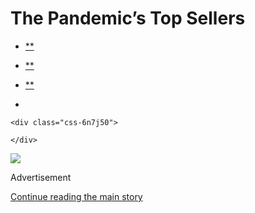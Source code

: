 <div id="app">

<div>

<div>

<div class="css-6ubjj1">

<div data-role="main">

<div class="css-adrcqs">

<div class="css-1f15qsr">

# The Pandemic’s Top Sellers

<div class="css-6h8erb">

<div class="css-177v173">

<div class="css-2opxtz" data-role="toolbar" data-aria-label="Share Slideshow">

  - [**](https://www.facebook.com/sharer.php?app_id=9869919170&u=https%3A%2F%2Fwww.nytimes.com%2Fslideshow%2F2020%2F07%2F31%2Frealestate%2Fthe-pandemics-top-sellers.html%3Fsmid%3Dfb-share&name=The%20Pandemic%E2%80%99s%20Top%20Sellers&redirect_uri=https%3A%2F%2Fwww.facebook.com%2F)

  - [**](https://twitter.com/intent/tweet?url=https%3A%2F%2Fwww.nytimes.com%2Fslideshow%2F2020%2F07%2F31%2Frealestate%2Fthe-pandemics-top-sellers.html%3Fsmid%3Dtw-share&text=The%20Pandemic%E2%80%99s%20Top%20Sellers)

  - [**](mailto:?subject=NYTimes.com%3A%20The%20Pandemic%E2%80%99s%20Top%20Sellers&body=From%20The%20New%20York%20Times%3A%0A%0AThe%20Pandemic%E2%80%99s%20Top%20Sellers%0A%0AAs%20we%20shelter%20in%20place%2C%20the%20things%20we%E2%80%99ve%20been%20buying%20for%20our%20homes%20have%20shifted%20a%20bit.%0A%0Ahttps%3A%2F%2Fwww.nytimes.com%2Fslideshow%2F2020%2F07%2F31%2Frealestate%2Fthe-pandemics-top-sellers.html%3Fsmid%3Dem-share)

  - 
    
    <div class="css-6n7j50">
    
    </div>

</div>

</div>

</div>

<div class="css-c2io1o">

<div class="css-157b6cd">

<div class="css-1rqhedk">

</div>

<div class="css-x9bynz">

<div class="css-flfj3q">

<div class="css-efvwyo">

![](https://static01.nyt.com/images/2020/07/31/realestate/31bestselling7/31bestselling7-superJumbo.jpg?quality=75&auto=webp&disable=upscale)

</div>

</div>

<div class="css-fbohnr">

<div class="css-ma4ch">

<div class="css-17vff4o">

Advertisement

</div>

[Continue reading the main
story](#after-right-0)

<div class="ad right-0-wrapper" style="text-align:center;height:100%;display:block">

<div id="right-0" class="place-ad" data-position="mid1" data-size-key="column">

</div>

</div>

<div id="after-right-0">

</div>

</div>

<div class="css-1ro4sa3">

<div class="slideshow-metadata-block css-1cnfvma" data-aria-live="polite">

<span class="css-1ly73wi e1tej78p0">Slide 1 of 4,</span>

<div class="css-1vbanrr">

**Billy Bookcase:** A bookshelf with adjustable shelves and a classic
look that doesn’t go out of style (from $49 at
[Ikea](https://www.ikea.com/us/en/p/billy-bookcase-white-00263850/))  

</div>

<div class="css-1ic10kh">

.

</div>

</div>

<div class="css-11o0zik">

<div class="css-2opxtz" data-role="toolbar" data-aria-label="Share Slideshow">

  - [**](https://www.facebook.com/sharer.php?app_id=9869919170&u=https%3A%2F%2Fwww.nytimes.com%2Fslideshow%2F2020%2F07%2F31%2Frealestate%2Fthe-pandemics-top-sellers.html%3Fsmid%3Dfb-share&name=The%20Pandemic%E2%80%99s%20Top%20Sellers&redirect_uri=https%3A%2F%2Fwww.facebook.com%2F)

  - [**](https://twitter.com/intent/tweet?url=https%3A%2F%2Fwww.nytimes.com%2Fslideshow%2F2020%2F07%2F31%2Frealestate%2Fthe-pandemics-top-sellers.html%3Fsmid%3Dtw-share&text=The%20Pandemic%E2%80%99s%20Top%20Sellers)

  - [**](mailto:?subject=NYTimes.com%3A%20The%20Pandemic%E2%80%99s%20Top%20Sellers&body=From%20The%20New%20York%20Times%3A%0A%0AThe%20Pandemic%E2%80%99s%20Top%20Sellers%0A%0AAs%20we%20shelter%20in%20place%2C%20the%20things%20we%E2%80%99ve%20been%20buying%20for%20our%20homes%20have%20shifted%20a%20bit.%0A%0Ahttps%3A%2F%2Fwww.nytimes.com%2Fslideshow%2F2020%2F07%2F31%2Frealestate%2Fthe-pandemics-top-sellers.html%3Fsmid%3Dem-share)

  - 
    
    <div class="css-6n7j50">
    
    </div>

</div>

</div>

</div>

</div>

</div>

</div>

</div>

<div class="css-1l3m0pt">

<div class="css-1tih3zn">

</div>

<div class="css-fvka1g">

<div class="css-l6b1o6">

<div class="css-11img8u">

<div class="css-r3fzrd">

</div>

<div class="css-r3fzrd">

</div>

</div>

<div class="css-11img8u">

<div class="css-r3fzrd">

</div>

<div class="css-r3fzrd">

</div>

</div>

</div>

</div>

<div class="css-1q44yri" style="transform:translateY(0px)">

<div class="css-1g0t0b2" style="position:static">

<div class="css-veutzq">

### The Pandemic’s Top Sellers

As we shelter in place, the things we’ve been buying for our homes have
shifted a bit.

</div>

<div class="css-1anwcxv">

</div>

</div>

</div>

## Slideshow controls

<div class="css-11bnb1r">

<div>

<span class="css-pa1wgl">1</span> / 4

</div>

</div>

<span class="css-1ly73wi e1tej78p0">Previous slide</span>

<div class="css-11xau8q">

</div>

<span class="css-1ly73wi e1tej78p0">Next slide</span>

<div class="css-18y7kfb">

</div>

</div>

</div>

</div>

</div>

</div>

</div>

</div>

</div>
